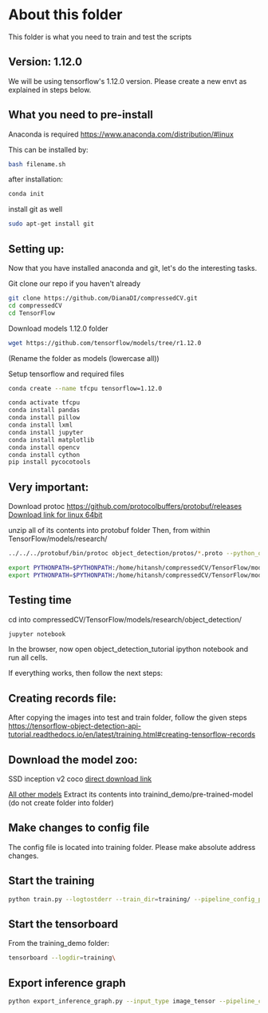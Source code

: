# About this folder

This folder is what you need to train and test the scripts

## Version: 1.12.0

We will be using tensorflow's 1.12.0 version.
Please create a new envt as explained in steps below.

## What you need to pre-install

Anaconda is required
https://www.anaconda.com/distribution/#linux

This can be installed by:
```bash
bash filename.sh
```
after installation:
```bash
conda init
```

install git as well
```bash
sudo apt-get install git
```

## Setting up:

Now that you have installed anaconda and git, let's do the interesting tasks.

Git clone our repo if you haven't already
```bash
git clone https://github.com/DianaDI/compressedCV.git
cd compressedCV
cd TensorFlow
```

Download models 1.12.0 folder
```bash
wget https://github.com/tensorflow/models/tree/r1.12.0
```
(Rename the folder as models (lowercase all))


Setup tensorflow and required files
```bash
conda create --name tfcpu tensorflow=1.12.0

conda activate tfcpu
conda install pandas
conda install pillow
conda install lxml
conda install jupyter
conda install matplotlib
conda install opencv
conda install cython
pip install pycocotools
```

## Very important: 
Download protoc
https://github.com/protocolbuffers/protobuf/releases
[Download link for linux 64bit](https://github.com/protocolbuffers/protobuf/releases/download/v3.10.1/protoc-3.10.1-linux-x86_64.zip)

unzip all of its contents into protobuf folder
Then, from within TensorFlow/models/research/
```bash
../../../protobuf/bin/protoc object_detection/protos/*.proto --python_out=.

export PYTHONPATH=$PYTHONPATH:/home/hitansh/compressedCV/TensorFlow/models/research/object_detection
export PYTHONPATH=$PYTHONPATH:/home/hitansh/compressedCV/TensorFlow/models/research:/home/hitansh/compressedCV/TensorFlow/models/research/slim
```



## Testing time
cd into compressedCV/TensorFlow/models/research/object_detection/
```bash
jupyter notebook
```
In the browser, now open object_detection_tutorial ipython notebook and run all cells.

If everything works, then follow the next steps:

## Creating records file:
After copying the images into test and train folder, follow the given steps
https://tensorflow-object-detection-api-tutorial.readthedocs.io/en/latest/training.html#creating-tensorflow-records

## Download the model zoo:
SSD inception v2 coco [direct download link](http://download.tensorflow.org/models/object_detection/ssd_inception_v2_coco_2018_01_28.tar.gz)

[All other models](https://github.com/tensorflow/models/blob/master/research/object_detection/g3doc/detection_model_zoo.md#coco-trained-models-coco-models)
Extract its contents into trainind_demo/pre-trained-model (do not create folder into folder)

## Make changes to config file
The config file is located into training folder. Please make absolute address changes.

## Start the training
```bash
python train.py --logtostderr --train_dir=training/ --pipeline_config_path=training/ssd_inception_v2_coco.config
```

## Start the tensorboard
From the training_demo folder:
```bash
tensorboard --logdir=training\
```

## Export inference graph
```bash
python export_inference_graph.py --input_type image_tensor --pipeline_config_path training/ssd_inception_v2_coco.config --trained_checkpoint_prefix training/model.ckpt-532 --output_directory trained-inference-graphs/output_inference_graph_v1.pb
```
